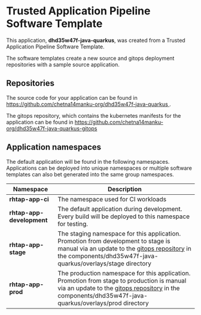 # Trusted Application Pipeline Software Template

This application, **dhd35w47f-java-quarkus**, was created from a Trusted Application Pipeline Software Template.

The software templates create a new source and gitops deployment repositories with a sample source application. 

## Repositories

The source code for your application can be found in [https://github.com/chetna14manku-org/dhd35w47f-java-quarkus ](https://github.com/chetna14manku-org/dhd35w47f-java-quarkus ).
 
The gitops repository, which contains the kubernetes manifests for the application can be found in 
[https://github.com/chetna14manku-org/dhd35w47f-java-quarkus-gitops ](https://github.com/chetna14manku-org/dhd35w47f-java-quarkus-gitops ) 

## Application namespaces 

The default application will be found in the following namespaces. Applications can be deployed into unique namespaces or multiple software templates can also bet generated into the same group namespaces.  

|  Namespace   |  Description   |  
| -------- | -------- |
| **rhtap-app-ci** | The namespace used for CI workloads |
| **rhtap-app-development** | The default application during development. Every build will be deployed to this namespace for testing. |
| **rhtap-app-stage** | The staging namespace for this application. Promotion from development to stage is manual via an update to the [gitops repository](https://github.com/chetna14manku-org/dhd35w47f-java-quarkus-gitops ) in the components/dhd35w47f-java-quarkus/overlays/stage directory |
| **rhtap-app-prod** | The production namespace for this application. Promotion from stage to production is manual via an update to the [gitops repository](https://github.com/chetna14manku-org/dhd35w47f-java-quarkus-gitops ) in the components/dhd35w47f-java-quarkus/overlays/prod directory |